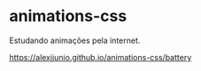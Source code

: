 # animations-css
 Estudando animações pela internet.

<a> https://alexjjunio.github.io/animations-css/battery 
